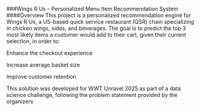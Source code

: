 ###Wings R Us – Personalized Menu Item Recommendation System
####Overview
This project is a personalized recommendation engine for Wings R Us, a US-based quick service restaurant (QSR) chain specializing in chicken wings, sides, and beverages.
The goal is to predict the top 3 most likely items a customer would add to their cart, given their current selection, in order to:

Enhance the checkout experience

Increase average basket size

Improve customer retention

This solution was developed for WWT Unravel 2025 as part of a data science challenge, following the problem statement provided by the organizers
